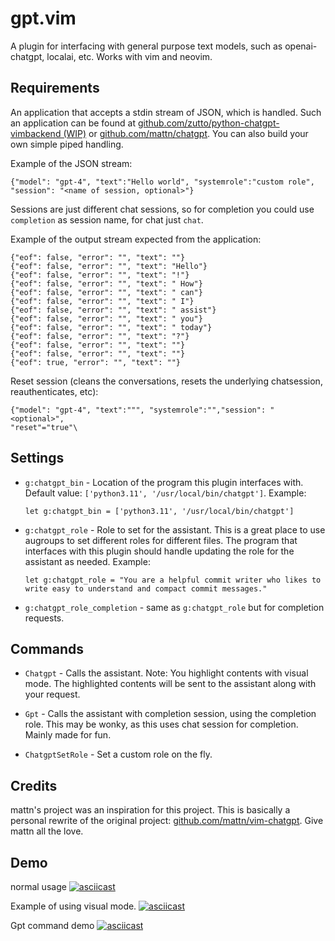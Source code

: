 # gpt.vim

A plugin for interfacing with general purpose text models, such as openai-chatgpt, localai, etc.
Works with vim and neovim.

## Requirements

An application that accepts a stdin stream of JSON, which is handled. Such an application can be found at [github.com/zutto/python-chatgpt-vimbackend (WIP)](https://github.com/zutto/python-chatgpt-vimbackend) or [github.com/mattn/chatgpt](https://github.com/mattn/chatgpt). You can also build your own simple piped handling.

Example of the JSON stream:
```
{"model": "gpt-4", "text":"Hello world", "systemrole":"custom role",
"session": "<name of session, optional>"}
```
Sessions are just different chat sessions, so for completion you could use
`completion` as session name, for chat just `chat`.




Example of the output stream expected from the application:
```
{"eof": false, "error": "", "text": ""}
{"eof": false, "error": "", "text": "Hello"}
{"eof": false, "error": "", "text": "!"}
{"eof": false, "error": "", "text": " How"}
{"eof": false, "error": "", "text": " can"}
{"eof": false, "error": "", "text": " I"}
{"eof": false, "error": "", "text": " assist"}
{"eof": false, "error": "", "text": " you"}
{"eof": false, "error": "", "text": " today"}
{"eof": false, "error": "", "text": "?"}
{"eof": false, "error": "", "text": ""}
{"eof": false, "error": "", "text": ""}
{"eof": true, "error": "", "text": ""}
```

Reset session (cleans the conversations, resets the underlying chatsession,
reauthenticates, etc):
```
{"model": "gpt-4", "text":""", "systemrole":"","session": "<optional>",
"reset"="true"\
```



## Settings

- `g:chatgpt_bin` - Location of the program this plugin interfaces with. Default value: `['python3.11', '/usr/local/bin/chatgpt']`. Example: 
  ```vim
  let g:chatgpt_bin = ['python3.11', '/usr/local/bin/chatgpt']
  ```

- `g:chatgpt_role` - Role to set for the assistant. This is a great place to use augroups to set different roles for different files. The program that interfaces with this plugin should handle updating the role for the assistant as needed. Example:
  ```vim
  let g:chatgpt_role = "You are a helpful commit writer who likes to write easy to understand and compact commit messages."
  ```
- `g:chatgpt_role_completion` - same as `g:chatgpt_role` but for completion requests.

## Commands

- `Chatgpt` - Calls the assistant. Note: You highlight contents with visual mode. The highlighted contents will be sent to the assistant along with your request.

- `Gpt` - Calls the assistant with completion session, using the completion role. This may be wonky, as this uses chat session for completion. Mainly made for fun.

- `ChatgptSetRole` - Set a custom role on the fly.

## Credits

mattn's project was an inspiration for this project. This is basically a personal rewrite of the original project: [github.com/mattn/vim-chatgpt](https://github.com/mattn/vim-chatgpt). Give mattn all the love.

## Demo
normal usage
[![asciicast](https://asciinema.org/a/81jVCwHdEmEBSv00Lm71WHazk.svg)](https://asciinema.org/a/81jVCwHdEmEBSv00Lm71WHazk)


Example of using visual mode.
[![asciicast](https://asciinema.org/a/PVKHKSRIYOm7mvohAnCDIuDgB.svg)](https://asciinema.org/a/PVKHKSRIYOm7mvohAnCDIuDgB)



Gpt command demo
[![asciicast](https://asciinema.org/a/Bn4VZP9qp2s2BerHj3TUmkiFE.svg)](https://asciinema.org/a/Bn4VZP9qp2s2BerHj3TUmkiFE)
